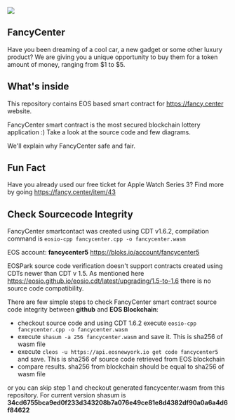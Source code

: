 ![](https://assets.fancy.center/assets/og_img_optimized.jpg)

## FancyCenter
Have you been dreaming of a cool car, a new gadget or some other luxury product? We are giving you a unique opportunity to buy them for a token amount of money, ranging from $1 to $5.

## What's inside
This repository contains EOS based smart contract for <https://fancy.center> website.

FancyCenter smart contract is the most secured blockchain lottery application :) Take a look at the source code and few diagrams. 

We'll explain why FancyCenter safe and fair.

## Fun Fact
Have you already used our free ticket for Apple Watch Series 3? Find more by going <https://fancy.center/item/43>

## Check Sourcecode Integrity
FancyCenter smartcontact was created using CDT v1.6.2, compilation command is ```eosio-cpp fancycenter.cpp -o fancycenter.wasm```

EOS account: **fancycenter5** <https://bloks.io/account/fancycenter5>

EOSPark source code verification doesn't support contracts created using CDTs newer than CDT v 1.5.
As mentioned here <https://eosio.github.io/eosio.cdt/latest/upgrading/1.5-to-1.6> there is no source code compatibility.

There are few simple steps to check FancyCenter smart contract source code integrity between **github** and **EOS Blockchain**:
 - checkout source code and using CDT 1.6.2 execute ```eosio-cpp fancycenter.cpp -o fancycenter.wasm```
 - execute ```shasum -a 256 fancycenter.wasm``` and save it. This is sha256 of wasm file
 - execute ```cleos -u https://api.eosnewyork.io get code fancycenter5``` and save. This is sha256 of source code retrieved from EOS blockchain
 - compare results. sha256 from blockchain should be equal to sha256 of wasm file
 
 or you can skip step 1 and checkout generated fancycenter.wasm from this repository. For current version shasum is **34cd6755bca9ed0f233d343208b7a076e49ce81e8d4382df90a0a6a4d6f84622**
